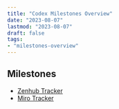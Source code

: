 ```yaml
---
title: "Codex Milestones Overview"
date: "2023-08-07"
lastmod: "2023-08-07"
draft: false
tags:
- "milestones-overview"
---
```


## Milestones
- [Zenhub Tracker](https://app.zenhub.com/workspaces/engineering-62cee4c7a335690012f826fa/roadmap)
- [Miro Tracker](https://miro.com/app/board/uXjVOtZ40xI=/?share_link_id=33106977104)
